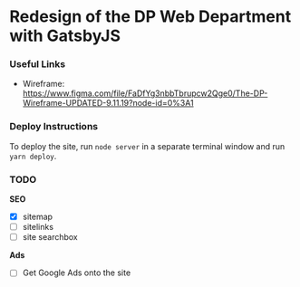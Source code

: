 # Redesign of the DP Web Department with GatsbyJS

### Useful Links
- Wireframe: https://www.figma.com/file/FaDfYg3nbbTbrupcw2Qge0/The-DP-Wireframe-UPDATED-9.11.19?node-id=0%3A1

### Deploy Instructions
To deploy the site, run `node server` in a separate terminal window and run `yarn deploy`.

### TODO
**SEO**
- [x] sitemap
- [ ] sitelinks
- [ ] site searchbox

**Ads**
- [ ] Get Google Ads onto the site


